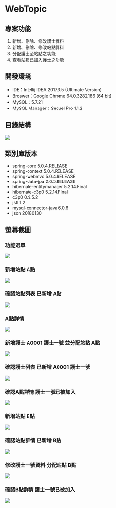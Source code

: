 # WebTopic

## 專案功能
1. 新增、刪除、修改護士資料
2. 新增、刪除、修改站點資料
3. 分配護士至站點之功能
4. 查看站點已加入護士之功能

## 開發環境
- IDE：Intellij IDEA 2017.3.5 (Ultimate Version)
- Broswer：Google Chrome 64.0.3282.186 (64 bit)
- MySQL：5.7.21
- MySQL Manager：Sequel Pro 1.1.2

## 目錄結構

![](https://github.com/jack24254029/WebTopic/blob/master/image/12.png)

## 類別庫版本

- spring-core 5.0.4.RELEASE
- spring-context 5.0.4.RELEASE
- spring-webmvc 5.0.4.RELEASE
- spring-data-jpa 2.0.5.RELEASE
- hibernate-entitymanager 5.2.14.Final
- hibernate-c3p0 5.2.14.FInal
- c3p0 0.9.5.2
- jstl 1.2
- mysql-connector-java 6.0.6
- json 20180130

## 螢幕截圖
### 功能選單
![](https://github.com/jack24254029/WebTopic/blob/master/image/1.png)

### 新增站點 A點
![](https://github.com/jack24254029/WebTopic/blob/master/image/2.png)

### 確認站點列表 已新增 A點
![](https://github.com/jack24254029/WebTopic/blob/master/image/3.png)

### A點詳情
![](https://github.com/jack24254029/WebTopic/blob/master/image/4.png)

### 新增護士 A0001 護士一號 並分配站點 A點
![](https://github.com/jack24254029/WebTopic/blob/master/image/5.png)

### 確認護士列表 已新增 A0001 護士一號
![](https://github.com/jack24254029/WebTopic/blob/master/image/6.png)

### 確認A點詳情 護士一號已被加入
![](https://github.com/jack24254029/WebTopic/blob/master/image/7.png)

### 新增站點 B點
![](https://github.com/jack24254029/WebTopic/blob/master/image/8.png)

### 確認站點詳情 已新增 B點
![](https://github.com/jack24254029/WebTopic/blob/master/image/9.png)

### 修改護士一號資料 分配站點 B點
![](https://github.com/jack24254029/WebTopic/blob/master/image/10.png)

### 確認B點詳情 護士一號已被加入
![](https://github.com/jack24254029/WebTopic/blob/master/image/11.png)
